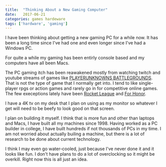 ```yaml
---
title:  "Thinking About a New Gaming Computer"
date:   2017-06-21
categories: games hardeware
tags: ['hardware', 'gaming']
---
```


I have been thinking about getting a new gaming PC for a while now. It has been a long time since I've had one and even longer since I've had a Windows PC.

For quite a while my gaming has been entirly console based and my computers have all been Macs.

The PC gaming itch has been reawakened mostly from watching twitch and youtube streams of games like <a href="https://www.playbattlegrounds.com">PLAYERUNKNOWNS BATTLEGROUNDS</a>. That is not the type of game that I normally get into. I tend to like single-player rpgs or action games and rarely go in for competitive online games. The few execeptions lately have been <a href="https://www.rocketleague.com/">Rocket League</a> and <a href="https://forhonor.ubisoft.com">For Honor</a>.

I have a 4K tv on my desk that I plan on using as my monitor so whatever I get will need to be beefy to look good on that screen.

I plan on building it myself. I think that is more fun and other than laptops and Macs, I have built all my machines since 1998. Having worked as a PC builder in college, I have built hundreds if not thousands of PCs in my time. I am not worried about actually builing a machine, but there is a lot of research to be done about current technology.

I think I may even go water-cooled, just because I've never done it and it looks like fun. I don't have plans to do a lot of overclocking so it might be overkill. Right now this is all just an idea.